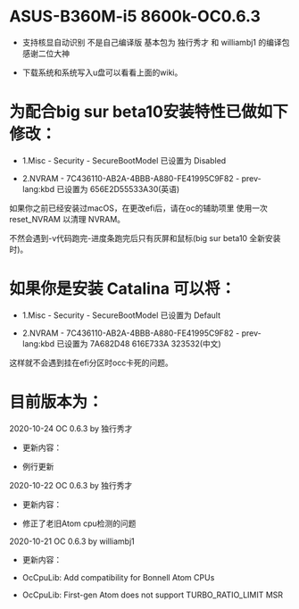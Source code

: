 # ASUS-B360M-i5 8600k-OC0.6.3

- 支持核显自动识别 不是自己编译版 基本包为 独行秀才 和 williambj1 的编译包 感谢二位大神

- 下载系统和系统写入u盘可以看看上面的wiki。

# **为配合big sur beta10安装特性已做如下修改：** 

- 1.Misc - Security - SecureBootModel 已设置为 Disabled

- 2.NVRAM - 7C436110-AB2A-4BBB-A880-FE41995C9F82 - prev-lang:kbd 已设置为 656E2D55533A30(英语)

如果你之前已经安装过macOS，在更改efi后，请在oc的辅助项里 使用一次 reset_NVRAM 以清理 NVRAM。

不然会遇到-v代码跑完-进度条跑完后只有灰屏和鼠标(big sur beta10 全新安装时)。


# **如果你是安装 Catalina 可以将：** 

- 1.Misc - Security - SecureBootModel 已设置为 Default

- 2.NVRAM - 7C436110-AB2A-4BBB-A880-FE41995C9F82 - prev-lang:kbd 已设置为 7A682D48 616E733A 323532(中文)

这样就不会遇到挂在efi分区时occ卡死的问题。


# **目前版本为：** 

2020-10-24 OC 0.6.3 by 独行秀才

- 更新内容：

- 例行更新

2020-10-22 OC 0.6.3 by 独行秀才

- 更新内容：

- 修正了老旧Atom cpu检测的问题

2020-10-21 OC 0.6.3 by williambj1

- 更新内容：

- OcCpuLib: Add compatibility for Bonnell Atom CPUs

- OcCpuLib: First-gen Atom does not support TURBO_RATIO_LIMIT MSR
